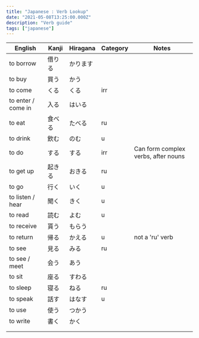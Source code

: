 ```yaml
---
title: "Japanese : Verb Lookup"
date: "2021-05-08T13:25:00.000Z"
description: "Verb guide"
tags: ["japanese"]
---
```


| English            | Kanji  | Hiragana | Category | Notes                               |
| ------------------ | ------ | -------- | -------- | ----------------------------------- |
| to borrow          | 借りる | かります |          |
| to buy             | 買う   | かう     |          |
| to come            | くる   | くる     | irr      |                                     |
| to enter / come in | 入る   | はいる   |          |
| to eat             | 食べる | たべる   | ru       |                                     |
| to drink           | 飲む   | のむ     | u        |                                     |
| to do              | する   | する     | irr      | Can form complex verbs, after nouns |
| to get up          | 起きる | おきる   | ru       |                                     |
| to go              | 行く   | いく     | u        |                                     |
| to listen / hear   | 聞く   | きく     | u        |                                     |
| to read            | 読む   | よむ     | u        |                                     |
| to receive         | 貰う   | もらう   |
| to return          | 帰る   | かえる   | u        | not a 'ru' verb                     |
| to see             | 見る   | みる     | ru       |                                     |
| to see / meet      | 会う   | あう     |          |
| to sit             | 座る   | すわる   |
| to sleep           | 寝る   | ねる     | ru       |                                     |
| to speak           | 話す   | はなす   | u        |                                     |
| to use             | 使う   | つかう   |          |
| to write           | 書く   | かく     |          |
|                    |        |          |
|                    |        |          |

<!---
||||||
||||||
-->
